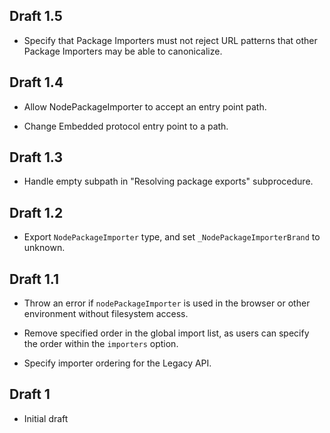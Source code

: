 ## Draft 1.5

* Specify that Package Importers must not reject URL patterns that other Package
  Importers may be able to canonicalize.

## Draft 1.4

* Allow NodePackageImporter to accept an entry point path.

* Change Embedded protocol entry point to a path.

## Draft 1.3

* Handle empty subpath in "Resolving package exports" subprocedure.

## Draft 1.2

* Export `NodePackageImporter` type, and set `_NodePackageImporterBrand` to
  unknown.

## Draft 1.1

* Throw an error if `nodePackageImporter` is used in the browser or other
  environment without filesystem access.

* Remove specified order in the global import list, as users can specify the
  order within the `importers` option.

* Specify importer ordering for the Legacy API.

## Draft 1

* Initial draft
